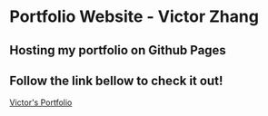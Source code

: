 # Portfolio Website - Victor Zhang

## Hosting my portfolio on Github Pages

## Follow the link bellow to check it out!

[Victor's Portfolio](https://victorzw895.github.io/portfolio/)
